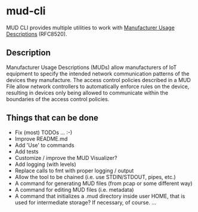 # mud-cli

MUD CLI provides multiple utilities to work with [Manufacturer Usage Descriptions](https://datatracker.ietf.org/doc/rfc8520/) (RFC8520).

## Description

Manufacturer Usage Descriptions (MUDs) allow manufacturers of IoT equipment to specify the intended network communication patterns of the devices they manufacture. 
The access control policies described in a MUD File allow network controllers to automatically enforce rules on the device, resulting in devices only being allowed to communicate within the boundaries of the access control policies. 

## Things that can be done

* Fix (most) TODOs ... :-)
* Improve README.md
* Add 'Use' to commands
* Add tests
* Customize / improve the MUD Visualizer?
* Add logging (with levels)
* Replace calls to fmt with proper logging / output
* Allow the tool to be chained (i.e. use STDIN/STDOUT, pipes, etc.)
* A command for generating MUD files (from pcap or some different way)
* A command for editing MUD files (i.e. metadata)
* A command that initializes a .mud directory inside user HOME, that is used for intermediate storage? If necessary, of course.
...
